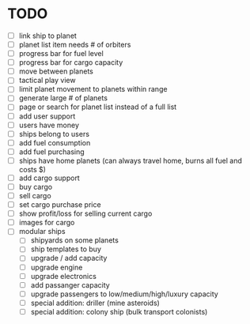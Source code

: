 # TODO

 - [ ] link ship to planet
 - [ ] planet list item needs # of orbiters
 - [ ] progress bar for fuel level
 - [ ] progress bar for cargo capacity
 - [ ] move between planets
 - [ ] tactical play view
 - [ ] limit planet movement to planets within range
 - [ ] generate large # of planets
 - [ ] page or search for planet list instead of a full list
 - [ ] add user support
 - [ ] users have money
 - [ ] ships belong to users
 - [ ] add fuel consumption
 - [ ] add fuel purchasing
 - [ ] ships have home planets (can always travel home, burns all fuel and costs $)
 - [ ] add cargo support
 - [ ] buy cargo
 - [ ] sell cargo
 - [ ] set cargo purchase price 
 - [ ] show profit/loss for selling current cargo
 - [ ] images for cargo
 - [ ] modular ships
   - [ ] shipyards on some planets
   - [ ] ship templates to buy
   - [ ] upgrade / add capacity
   - [ ] upgrade engine
   - [ ] upgrade electronics
   - [ ] add passanger capacity
   - [ ] upgrade passengers to low/medium/high/luxury capacity
   - [ ] special addition: driller (mine asteroids)
   - [ ] special addition: colony ship (bulk transport colonists)